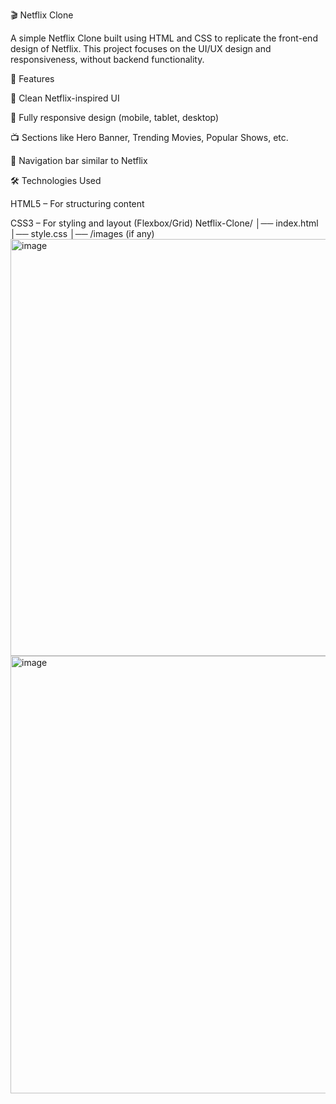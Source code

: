 🎬 Netflix Clone

A simple Netflix Clone built using HTML and CSS to replicate the front-end design of Netflix.
This project focuses on the UI/UX design and responsiveness, without backend functionality.

🚀 Features

🎨 Clean Netflix-inspired UI

📱 Fully responsive design (mobile, tablet, desktop)

📺 Sections like Hero Banner, Trending Movies, Popular Shows, etc.

🔗 Navigation bar similar to Netflix

🛠️ Technologies Used

HTML5 – For structuring content

CSS3 – For styling and layout (Flexbox/Grid)
Netflix-Clone/
│── index.html
│── style.css
│── /images (if any)
<img width="1739" height="667" alt="image" src="https://github.com/user-attachments/assets/52864cab-f58a-4c02-89ee-6c2b99a713a5" />
<img width="1845" height="700" alt="image" src="https://github.com/user-attachments/assets/a0b57e8f-3c78-47ae-917f-a0889a8db5ef" />


